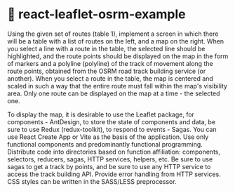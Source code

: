 # :maple_leaf: react-leaflet-osrm-example

Using the given set of routes (table 1), implement a screen in which there will be a table with a list of routes on the left, and a map on the right. When you select a line with a route in the table, the selected line should be highlighted, and the route points should be displayed on the map in the form of markers and a polyline (polyline) of the track of movement along the route points, obtained from the OSRM road track building service (or another). When you select a route in the table, the map is centered and scaled in such a way that the entire route must fall within the map's visibility area. Only one route can be displayed on the map at a time - the selected one.

To display the map, it is desirable to use the Leaflet package, for components - AntDesign, to store the state of components and data, be sure to use Redux (redux-toolkit), to respond to events - Sagas. You can use React Create App or Vite as the basis of the application. Use only functional components and predominantly functional programming. Distribute code into directories based on function affiliation: components, selectors, reducers, sagas, HTTP services, helpers, etc. Be sure to use sagas to get a track by points, and be sure to use any HTTP service to access the track building API. Provide error handling from HTTP services. CSS styles can be written in the SASS/LESS preprocessor.
